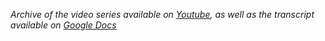 _Archive of the video series available on [Youtube](https://www.youtube.com/playlist?list=PLet2vPZn40UGuVOUWylHQwKDY6rYxZoKb), as well as the transcript available on [Google Docs](https://docs.google.com/document/d/19uwA3eqZa5eyoe0uStv36fA-gKU_vHMmYCtOfuBKpbg/)_
